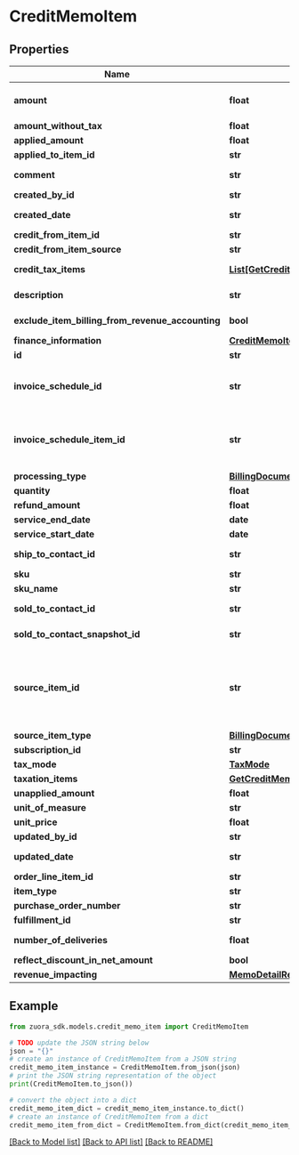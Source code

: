 # CreditMemoItem


## Properties

Name | Type | Description | Notes
------------ | ------------- | ------------- | -------------
**amount** | **float** | The amount of the credit memo item. For tax-inclusive credit memo items, the amount indicates the credit memo item amount including tax. For tax-exclusive credit memo items, the amount indicates the credit memo item amount excluding tax. | [optional] 
**amount_without_tax** | **float** | The credit memo item amount excluding tax. | [optional] 
**applied_amount** | **float** | The applied amount of the credit memo item. | [optional] 
**applied_to_item_id** | **str** | The unique ID of the credit memo item that the discount charge is applied to. | [optional] 
**comment** | **str** | Comments about the credit memo item. **Note**: This field is not available if you set the &#x60;zuora-version&#x60; request header to &#x60;257.0&#x60; or later. | [optional] 
**created_by_id** | **str** | The ID of the Zuora user who created the credit memo item. | [optional] 
**created_date** | **str** | The date and time when the credit memo item was created, in &#x60;yyyy-mm-dd hh:mm:ss&#x60; format. For example, 2017-03-01 15:31:10. | [optional] 
**credit_from_item_id** | **str** | The ID of the credit from item. | [optional] 
**credit_from_item_source** | **str** | The type of the credit from item. | [optional] 
**credit_tax_items** | [**List[GetCreditMemoTaxItemResponse]**](GetCreditMemoTaxItemResponse.md) | Container for the taxation items of the credit memo item.   **Note**: This field is not available if you set the &#x60;zuora-version&#x60; request header to &#x60;239.0&#x60; or later.  | [optional] 
**description** | **str** | The description of the credit memo item. **Note**: This field is only available if you set the &#x60;zuora-version&#x60; request header to &#x60;257.0&#x60; or later. | [optional] 
**exclude_item_billing_from_revenue_accounting** | **bool** | The flag to exclude the credit memo item from revenue accounting.  **Note**: This field is only available if you have the Billing - Revenue Integration feature enabled.   | [optional] 
**finance_information** | [**CreditMemoItemFinanceInformation**](CreditMemoItemFinanceInformation.md) |  | [optional] 
**id** | **str** | The ID of the credit memo item. | [optional] 
**invoice_schedule_id** | **str** | The ID of the invoice schedule associated with the credit memo item.   **Note**: This field is available only if you have the &lt;a href&#x3D;\&quot;https://knowledgecenter.zuora.com/Billing/Billing_and_Payments/Billing_Schedule\&quot; target&#x3D;\&quot;_blank\&quot;&gt;Billing Schedule&lt;/a&gt; feature enabled.  | [optional] 
**invoice_schedule_item_id** | **str** | The ID of the invoice schedule item associated with the credit memo item. The credit memo item is generated during the processing of the invoice schedule item. **Note**: This field is available only if you have the &lt;a href&#x3D;\&quot;https://knowledgecenter.zuora.com/Billing/Billing_and_Payments/Billing_Schedule\&quot; target&#x3D;\&quot;_blank\&quot;&gt;Billing Schedule&lt;/a&gt; feature enabled. | [optional] 
**processing_type** | [**BillingDocumentItemProcessingType**](BillingDocumentItemProcessingType.md) |  | [optional] 
**quantity** | **float** | The number of units for the credit memo item. | [optional] 
**refund_amount** | **float** | The amount of the refund on the credit memo item. | [optional] 
**service_end_date** | **date** | The service end date of the credit memo item.   | [optional] 
**service_start_date** | **date** | The service start date of the credit memo item. | [optional] 
**ship_to_contact_id** | **str** | The ID of the ship-to contact associated with the credit memo item. **Note**: If you have the Flexible Billing Attributes feature disabled, the value of this field is &#x60;null&#x60;. | [optional] 
**sku** | **str** | The SKU for the product associated with the credit memo item. | [optional] 
**sku_name** | **str** | The name of the SKU. | [optional] 
**sold_to_contact_id** | **str** | The ID of the sold-to contact associated with the credit memo item. **Note**: If you have the Flexible Billing Attributes feature disabled, the value of this field is &#x60;null&#x60;. | [optional] 
**sold_to_contact_snapshot_id** | **str** | The ID of the sold-to contact snapshot associated with the credit memo item. **Note**: If you have the Flexible Billing Attributes feature disabled, the value of this field is &#x60;null&#x60;. | [optional] 
**source_item_id** | **str** | The ID of the source item. - If the value of the &#x60;sourceItemType&#x60; field is &#x60;SubscriptionComponent&#x60; , the value of this field is the ID of the corresponding rate plan charge. - If the value of the &#x60;sourceItemType&#x60; field is &#x60;InvoiceDetail&#x60;, the value of this field is the ID of the corresponding invoice item. - If the value of the &#x60;sourceItemType&#x60; field is &#x60;ProductRatePlanCharge&#x60; , the value of this field is the ID of the corresponding product rate plan charge. - If the value of the &#x60;sourceItemType&#x60; field is &#x60;OrderLineItem&#x60; , the value of this field is the ID of the corresponding return order line item.  | [optional] 
**source_item_type** | [**BillingDocumentItemSourceType**](BillingDocumentItemSourceType.md) |  | [optional] 
**subscription_id** | **str** | The ID of the subscription associated with the credit memo item. | [optional] 
**tax_mode** | [**TaxMode**](TaxMode.md) |  | [optional] 
**taxation_items** | [**GetCreditMemoItemTaxationItems**](GetCreditMemoItemTaxationItems.md) |  | [optional] 
**unapplied_amount** | **float** | The unapplied amount of the credit memo item. | [optional] 
**unit_of_measure** | **str** | The units to measure usage. | [optional] 
**unit_price** | **float** | The per-unit price of the credit memo item. | [optional] 
**updated_by_id** | **str** | The ID of the Zuora user who last updated the credit memo item. | [optional] 
**updated_date** | **str** | The date and time when the credit memo item was last updated, in &#x60;yyyy-mm-dd hh:mm:ss&#x60; format. For example, 2017-03-02 15:36:10. | [optional] 
**order_line_item_id** | **str** | orderLineItemId  | [optional] 
**item_type** | **str** | itemType  | [optional] 
**purchase_order_number** | **str** | purchaseOrderNumber  | [optional] 
**fulfillment_id** | **str** | fulfillmentId  | [optional] 
**number_of_deliveries** | **float** | The number of delivery for charge.  **Note**: This field is available only if you have the Delivery Pricing feature enabled.  | [optional] 
**reflect_discount_in_net_amount** | **bool** | The flag to reflect Discount in Apply To Charge Net Amount.  | [optional] 
**revenue_impacting** | [**MemoDetailRevenueImpacting**](MemoDetailRevenueImpacting.md) |  | [optional] 

## Example

```python
from zuora_sdk.models.credit_memo_item import CreditMemoItem

# TODO update the JSON string below
json = "{}"
# create an instance of CreditMemoItem from a JSON string
credit_memo_item_instance = CreditMemoItem.from_json(json)
# print the JSON string representation of the object
print(CreditMemoItem.to_json())

# convert the object into a dict
credit_memo_item_dict = credit_memo_item_instance.to_dict()
# create an instance of CreditMemoItem from a dict
credit_memo_item_from_dict = CreditMemoItem.from_dict(credit_memo_item_dict)
```
[[Back to Model list]](../README.md#documentation-for-models) [[Back to API list]](../README.md#documentation-for-api-endpoints) [[Back to README]](../README.md)


